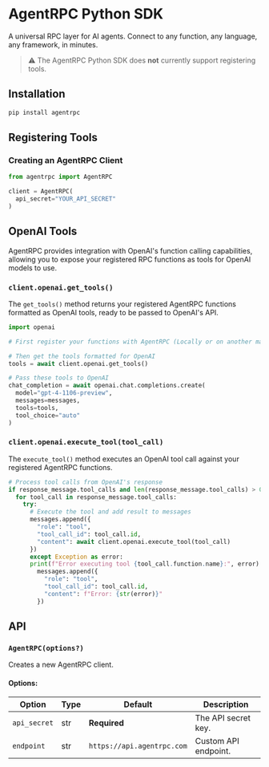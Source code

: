 # AgentRPC Python SDK

A universal RPC layer for AI agents. Connect to any function, any language, any framework, in minutes.

> ⚠️ The AgentRPC Python SDK does **not** currently support registering tools.

## Installation

```sh
pip install agentrpc
```

## Registering Tools

### Creating an AgentRPC Client

```python
from agentrpc import AgentRPC

client = AgentRPC(
  api_secret="YOUR_API_SECRET"
)
```


## OpenAI Tools

AgentRPC provides integration with OpenAI's function calling capabilities, allowing you to expose your registered RPC functions as tools for OpenAI models to use.

### `client.openai.get_tools()`

The `get_tools()` method returns your registered AgentRPC functions formatted as OpenAI tools, ready to be passed to OpenAI's API.

```python
import openai

# First register your functions with AgentRPC (Locally or on another machine)

# Then get the tools formatted for OpenAI
tools = await client.openai.get_tools()

# Pass these tools to OpenAI
chat_completion = await openai.chat.completions.create(
  model="gpt-4-1106-preview",
  messages=messages,
  tools=tools,
  tool_choice="auto"
)
```

### `client.openai.execute_tool(tool_call)`

The `execute_tool()` method executes an OpenAI tool call against your registered AgentRPC functions.

```python
# Process tool calls from OpenAI's response
if response_message.tool_calls and len(response_message.tool_calls) > 0:
  for tool_call in response_message.tool_calls:
    try:
      # Execute the tool and add result to messages
      messages.append({
        "role": "tool",
        "tool_call_id": tool_call.id,
        "content": await client.openai.execute_tool(tool_call)
      })
      except Exception as error:
      print(f"Error executing tool {tool_call.function.name}:", error)
        messages.append({
          "role": "tool",
          "tool_call_id": tool_call.id,
          "content": f"Error: {str(error)}"
        })
```

## API

### `AgentRPC(options?)`

Creates a new AgentRPC client.

#### Options:

| Option       | Type   | Default                    | Description          |
| ------------ | ------ | -------------------------- | -------------------- |
| `api_secret` | str    | **Required**               | The API secret key.  |
| `endpoint`   | str    | `https://api.agentrpc.com` | Custom API endpoint. |
